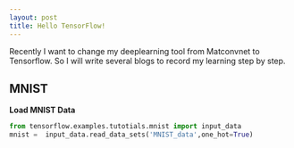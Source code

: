 ```yaml
---
layout: post
title: Hello TensorFlow!
---
```

Recently I want to change my deeplearning tool from Matconvnet to Tensorflow. So I will write several blogs to record my learning step by step.

## MNIST

**Load MNIST Data**

```python
from tensorflow.examples.tutotials.mnist import input_data
mnist =  input_data.read_data_sets('MNIST_data',one_hot=True)

```

